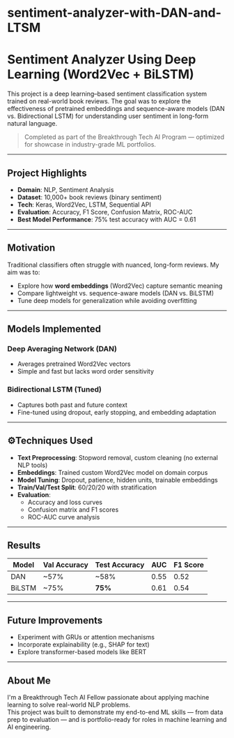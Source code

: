 # sentiment-analyzer-with-DAN-and-LTSM

# Sentiment Analyzer Using Deep Learning (Word2Vec + BiLSTM)

This project is a deep learning–based sentiment classification system trained on real-world book reviews. The goal was to explore the effectiveness of pretrained embeddings and sequence-aware models (DAN vs. Bidirectional LSTM) for understanding user sentiment in long-form natural language.

> Completed as part of the Breakthrough Tech AI Program — optimized for showcase in industry-grade ML portfolios.

---

## Project Highlights

- **Domain**: NLP, Sentiment Analysis  
- **Dataset**: 10,000+ book reviews (binary sentiment)  
- **Tech**: Keras, Word2Vec, LSTM, Sequential API  
- **Evaluation**: Accuracy, F1 Score, Confusion Matrix, ROC-AUC  
- **Best Model Performance**: 75% test accuracy with AUC = 0.61

---

## Motivation

Traditional classifiers often struggle with nuanced, long-form reviews. My aim was to:
- Explore how **word embeddings** (Word2Vec) capture semantic meaning
- Compare lightweight vs. sequence-aware models (DAN vs. BiLSTM)
- Tune deep models for generalization while avoiding overfitting

---

## Models Implemented

### Deep Averaging Network (DAN)
- Averages pretrained Word2Vec vectors
- Simple and fast but lacks word order sensitivity

### Bidirectional LSTM (Tuned)
- Captures both past and future context
- Fine-tuned using dropout, early stopping, and embedding adaptation

---

## ⚙Techniques Used

- **Text Preprocessing**: Stopword removal, custom cleaning (no external NLP tools)
- **Embeddings**: Trained custom Word2Vec model on domain corpus
- **Model Tuning**: Dropout, patience, hidden units, trainable embeddings
- **Train/Val/Test Split**: 60/20/20 with stratification
- **Evaluation**: 
  - Accuracy and loss curves
  - Confusion matrix and F1 scores
  - ROC-AUC curve analysis

---

## Results

| Model     | Val Accuracy | Test Accuracy | AUC   | F1 Score |
|-----------|--------------|----------------|-------|----------|
| DAN       | ~57%         | ~58%           | 0.55  | 0.52     |
| BiLSTM    | ~75%         | **75%**        | 0.61  | 0.54     |

---
## Future Improvements

- Experiment with GRUs or attention mechanisms
- Incorporate explainability (e.g., SHAP for text)
- Explore transformer-based models like BERT

---

## About Me

I'm a Breakthrough Tech AI Fellow passionate about applying machine learning to solve real-world NLP problems.  
This project was built to demonstrate my end-to-end ML skills — from data prep to evaluation — and is portfolio-ready for roles in machine learning and AI engineering.


